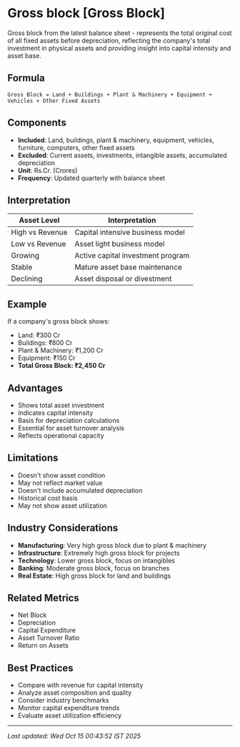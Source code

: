 # Gross block [Gross Block]

Gross block from the latest balance sheet - represents the total original cost of all fixed assets before depreciation, reflecting the company's total investment in physical assets and providing insight into capital intensity and asset base.

## Formula
```text
Gross Block = Land + Buildings + Plant & Machinery + Equipment + Vehicles + Other Fixed Assets
```

## Components
- **Included**: Land, buildings, plant & machinery, equipment, vehicles, furniture, computers, other fixed assets
- **Excluded**: Current assets, investments, intangible assets, accumulated depreciation
- **Unit**: Rs.Cr. (Crores)
- **Frequency**: Updated quarterly with balance sheet

## Interpretation
| Asset Level | Interpretation |
|-------------|----------------|
| High vs Revenue | Capital intensive business model |
| Low vs Revenue | Asset light business model |
| Growing | Active capital investment program |
| Stable | Mature asset base maintenance |
| Declining | Asset disposal or divestment |

## Example
If a company's gross block shows:
- Land: ₹300 Cr
- Buildings: ₹800 Cr
- Plant & Machinery: ₹1,200 Cr
- Equipment: ₹150 Cr
- **Total Gross Block: ₹2,450 Cr**

## Advantages
- Shows total asset investment
- Indicates capital intensity
- Basis for depreciation calculations
- Essential for asset turnover analysis
- Reflects operational capacity

## Limitations
- Doesn't show asset condition
- May not reflect market value
- Doesn't include accumulated depreciation
- Historical cost basis
- May not show asset utilization

## Industry Considerations
- **Manufacturing**: Very high gross block due to plant & machinery
- **Infrastructure**: Extremely high gross block for projects
- **Technology**: Lower gross block, focus on intangibles
- **Banking**: Moderate gross block, focus on branches
- **Real Estate**: High gross block for land and buildings

## Related Metrics
- Net Block
- Depreciation
- Capital Expenditure
- Asset Turnover Ratio
- Return on Assets

## Best Practices
- Compare with revenue for capital intensity
- Analyze asset composition and quality
- Consider industry benchmarks
- Monitor capital expenditure trends
- Evaluate asset utilization efficiency

---
*Last updated: Wed Oct 15 00:43:52 IST 2025*
